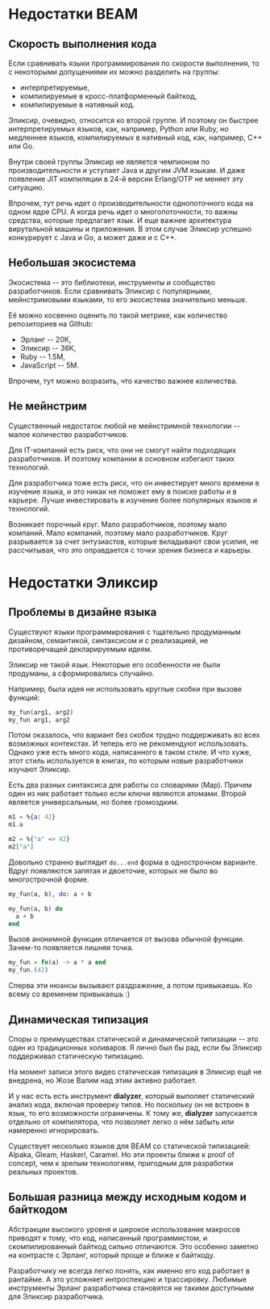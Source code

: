 # Недостатки BEAM

## Скорость выполнения кода

Если сравнивать языки программирования по скорости выполнения, то с некоторыми допущениями их можно разделить на группы:
- интерпретируемые,
- компилируемые в кросс-платформенный байткод,
- компилируемые в нативный код.

Эликсир, очевидно, относится ко второй группе. И поэтому он быстрее интерпретируемых языков, как, например, Python или Ruby, но медленнее языков, компилируемых в нативный код, как, например, C++ или Go.

Внутри своей группы Эликсир не является чемпионом по производительности и уступает Java и другим JVM языкам. И даже появление JIT компиляции в 24-й версии Erlang/OTP не меняет эту ситуацию.

Впрочем, тут речь идет о производительности однопоточного кода на одном ядре CPU. А когда речь идет о многопоточности, то важны средства, которые предлагает язык. И еще важнее архитектура вирутальной машины и приложения. В этом случае Эликсир успешно конкурирует с Java и Go, а может даже и с C++.


## Небольшая экосистема

Экосистема -- это библиотеки, инструменты и сообщество разработчиков. Если сравнивать Эликсир с популярными, мейнстримовыми языками, то его экосистема значительно меньше.

Её можно косвенно оценить по такой метрике, как количество репозиториев на Github:
- Эрланг -- 20К,
- Эликсир -- 36К,
- Ruby -- 1.5M,
- JavaScript -- 5M.

Впрочем, тут можно возразить, что качество важнее количества.


## Не мейнстрим

Существенный недостаток любой не мейнстримной технологии -- малое количество разработчиков.

Для IT-компаний есть риск, что они не смогут найти подходящих разработчиков. И поэтому компании в основном избегают таких технологий.

Для разработчика тоже есть риск, что он инвестирует много времени в изучение языка, и это никак не поможет ему в поиске работы и в карьере. Лучше инвестировать в изучение более популярных языков и технологий.

Возникает порочный круг. Мало разработчиков, поэтому мало компаний. Мало компаний, поэтому мало разработчиков. Круг разрывается за счет энтузиастов, которые вкладывают свои усилия, не рассчитывая, что это оправдается с точки зрения бизнеса и карьеры.


# Недостатки Эликсир

## Проблемы в дизайне языка

Существуют языки программирования с тщательно продуманным дизайном, семантикой, синтаксисом и с реализацией, не противоречащей декларируемым идеям.

Эликсир не такой язык. Некоторые его особенности не были продуманы, а сформировались случайно.

Например, была идея не использовать круглые скобки при вызове функций:

```elixir
my_fun(arg1, arg2)
my_fun arg1, arg2
```

Потом оказалось, что вариант без скобок трудно поддерживать во всех возможных контекстах. И теперь его не рекомендуют использовать. Однако уже есть много кода, написанного в таком стиле. И что хуже, этот стиль используется в книгах, по которым новые разработчики изучают Эликсир.

Есть два разных синтаксиса для работы со словарями (Map). Причем один из них работает только если ключи являются атомами. Второй является универсальным, но более громоздким.

```elixir
m1 = %{a: 42}
m1.a

m2 = %{"a" => 42}
m2["a"]
```

Довольно странно выглядит `do...end` форма в однострочном варианте. Вдруг появляются запятая и двоеточие, которых не было во многострочной форме.

```elixir
my_fun(a, b), do: a + b

my_fun(a, b) do
  a + b
end
```

Вызов анонимной функции отличается от вызова обычной функции. Зачем-то появляется лишняя точка.

```elixir
my_fun = fn(a) -> a * a end
my_fun.(42)
```

Сперва эти нюансы вызывают раздражение, а потом привыкаешь. Ко всему со временем привыкаешь :)


## Динамическая типизация

Споры о преимуществах статической и динамической типизации -- это один из традиционных холиваров. Я лично был бы рад, если бы Эликсир поддерживал статическую типизацию.

На момент записи этого видео статическая типизация в Эликсир ещё не внедрена, но Жозе Валим над этим активно работает.

И у нас есть есть инструмент **dialyzer**, который выполяет статический анализ кода, включая проверку типов. Но поскольку он не встроен в язык, то его возможности ограничены. К тому же, **dialyzer** запускается отдельно от компилятора, что позволяет легко о нём забыть или намеренно игнорировать.

Существует несколько языков для BEAM со статической типизацией: Alpaka, Gleam, Haskerl, Caramel. Но эти проекты ближе к proof of concept, чем к зрелым технологиям, пригодным для разработки реальных проектов.


## Большая разница между исходным кодом и байткодом

Абстракции высокого уровня и широкое использование макросов приводят к тому, что код, написанный программистом, и скомпилированный байткод сильно отличаются. Это особенно заметно на контрасте с Эрланг, который проще и ближе к байткоду.

Разработчику не всегда легко понять, как именно его код работает в рантайме. А это усложняет интроспекцию и трассировку. Любимые инструменты Эрланг разработчика становятся не такими доступными для Эликсир разработчика.
